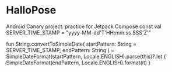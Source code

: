 # HalloPose
Android Canary project: practice for Jetpack Compose
const val SERVER_TIME_STAMP = "yyyy-MM-dd'T'HH:mm:ss.SSS'Z'"

fun String.convertToSimpleDate(
    startPattern: String = SERVER_TIME_STAMP,
    endPattern: String
) = SimpleDateFormat(startPattern, Locale.ENGLISH).parse(this)?.let {
    SimpleDateFormat(endPattern, Locale.ENGLISH).format(it)
}
